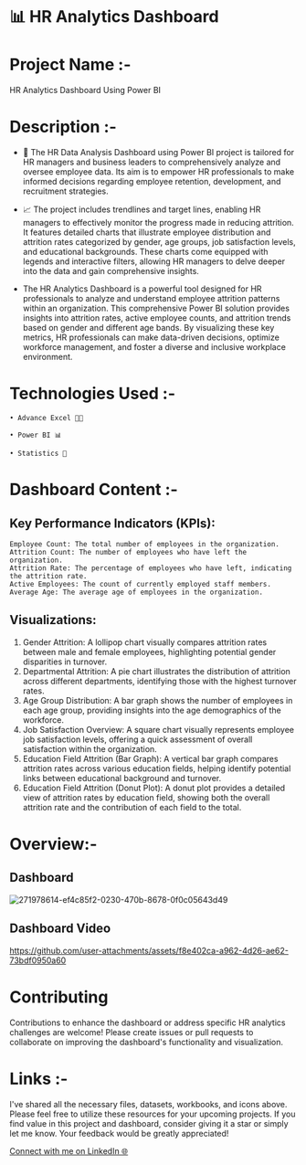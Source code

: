 
# 📊 HR Analytics Dashboard
# Project Name :-
HR  Analytics Dashboard Using Power BI 
# Description :-
- 💼 The HR Data Analysis Dashboard using Power BI project is tailored for HR managers and business leaders to comprehensively analyze and oversee employee data. Its aim is to empower HR professionals to make informed decisions regarding employee retention, development, and recruitment strategies.

- 📈 The project includes trendlines and target lines, enabling HR managers to effectively monitor the progress made in reducing attrition. It features detailed charts that illustrate employee distribution and attrition rates categorized by gender, age groups, job satisfaction levels, and educational backgrounds. These charts come equipped with legends and interactive filters, allowing HR managers to delve deeper into the data and gain comprehensive insights.

-  The HR Analytics Dashboard is a powerful tool designed for HR professionals to analyze and understand employee attrition patterns within an organization. This comprehensive Power BI solution provides insights into attrition rates, active employee counts, and attrition trends based on gender and different age bands. By visualizing these key metrics, HR professionals can make data-driven decisions, optimize workforce management, and foster a diverse and inclusive workplace environment.
# Technologies Used :-
```
• Advance Excel 👨‍💻 

• Power BI 📊

• Statistics 📜
```
# Dashboard Content :-

## Key Performance Indicators (KPIs):
```
Employee Count: The total number of employees in the organization.
Attrition Count: The number of employees who have left the organization.
Attrition Rate: The percentage of employees who have left, indicating the attrition rate.
Active Employees: The count of currently employed staff members.
Average Age: The average age of employees in the organization.
```
## Visualizations:
1. Gender Attrition: A lollipop chart visually compares attrition rates between male and female employees, highlighting potential gender disparities in turnover.
2. Departmental Attrition: A pie chart illustrates the distribution of attrition across different departments, identifying those with the highest turnover rates.
3. Age Group Distribution: A bar graph shows the number of employees in each age group, providing insights into the age demographics of the workforce.
4. Job Satisfaction Overview: A square chart visually represents employee job satisfaction levels, offering a quick assessment of overall satisfaction within the organization.
5. Education Field Attrition (Bar Graph): A vertical bar graph compares attrition rates across various education fields, helping identify potential links between educational background and turnover.
6. Education Field Attrition (Donut Plot): A donut plot provides a detailed view of attrition rates by education field, showing both the overall attrition rate and the contribution of each field to the total.

# Overview:-
## Dashboard 
![271978614-ef4c85f2-0230-470b-8678-0f0c05643d49](https://github.com/user-attachments/assets/8e1ed553-6ecf-4b85-ae57-9cd2658fcd03)
## Dashboard Video
https://github.com/user-attachments/assets/f8e402ca-a962-4d26-ae62-73bdf0950a60
# Contributing
Contributions to enhance the dashboard or address specific HR analytics challenges are welcome! Please create issues or pull requests to collaborate on improving the dashboard's functionality and visualization.
# Links :-
I've shared all the necessary files, datasets, workbooks, and icons above. Please feel free to utilize these resources for your upcoming projects. If you find value in this project and dashboard, consider giving it a star or simply let me know. Your feedback would be greatly appreciated! 

[ Connect with me on LinkedIn 🌐 ](https://www.linkedin.com/in/shreyash-s-awsare/)


